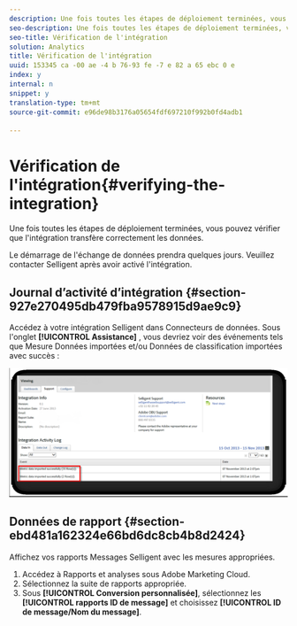 ```yaml
---
description: Une fois toutes les étapes de déploiement terminées, vous pouvez vérifier que l'intégration transfère correctement les données.
seo-description: Une fois toutes les étapes de déploiement terminées, vous pouvez vérifier que l'intégration transfère correctement les données.
seo-title: Vérification de l'intégration
solution: Analytics
title: Vérification de l'intégration
uuid: 153345 ca -00 ae -4 b 76-93 fe -7 e 82 a 65 ebc 0 e
index: y
internal: n
snippet: y
translation-type: tm+mt
source-git-commit: e96de98b3176a05654fdf697210f992b0fd4adb1

---
```



# Vérification de l'intégration{#verifying-the-integration}

Une fois toutes les étapes de déploiement terminées, vous pouvez vérifier que l'intégration transfère correctement les données.

Le démarrage de l'échange de données prendra quelques jours. Veuillez contacter Selligent après avoir activé l'intégration.

## Journal d’activité d’intégration {#section-927e270495db479fba9578915d9ae9c9}

Accédez à votre intégration Selligent dans Connecteurs de données. Sous l'onglet **[!UICONTROL Assistance]** , vous devriez voir des événements tels que Mesure Données importées et/ou Données de classification importées avec succès :

![](assets/selligent-verifying.png)

## Données de rapport {#section-ebd481a162324e66bd6dc8cb4b8d2424}

Affichez vos rapports Messages Selligent avec les mesures appropriées.

1. Accédez à Rapports et analyses sous Adobe Marketing Cloud.
1. Sélectionnez la suite de rapports appropriée.
1. Sous **[!UICONTROL Conversion personnalisée]**, sélectionnez les **[!UICONTROL rapports ID de message]** et choisissez **[!UICONTROL ID de message/Nom du message]**.

